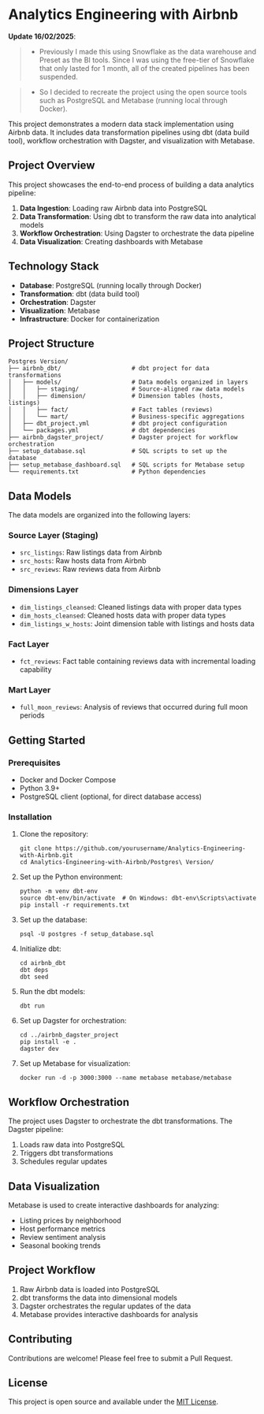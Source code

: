 # Analytics Engineering with Airbnb

**Update 16/02/2025**: 
> - Previously I made this using Snowflake as the data warehouse and Preset as the BI tools. Since I was using the free-tier of Snowflake that only lasted for 1 month, all of the created pipelines has been suspended.

> - So I decided to recreate the project using the open source tools such as PostgreSQL and Metabase (running local through Docker).

This project demonstrates a modern data stack implementation using Airbnb data. It includes data transformation pipelines using dbt (data build tool), workflow orchestration with Dagster, and visualization with Metabase.

## Project Overview

This project showcases the end-to-end process of building a data analytics pipeline:

1. **Data Ingestion**: Loading raw Airbnb data into PostgreSQL
2. **Data Transformation**: Using dbt to transform the raw data into analytical models
3. **Workflow Orchestration**: Using Dagster to orchestrate the data pipeline
4. **Data Visualization**: Creating dashboards with Metabase

## Technology Stack

- **Database**: PostgreSQL (running locally through Docker)
- **Transformation**: dbt (data build tool)
- **Orchestration**: Dagster
- **Visualization**: Metabase
- **Infrastructure**: Docker for containerization

## Project Structure

```
Postgres Version/
├── airbnb_dbt/                    # dbt project for data transformations
│   ├── models/                    # Data models organized in layers
│   │   ├── staging/               # Source-aligned raw data models
│   │   ├── dimension/             # Dimension tables (hosts, listings)
│   │   ├── fact/                  # Fact tables (reviews)
│   │   └── mart/                  # Business-specific aggregations
│   ├── dbt_project.yml            # dbt project configuration
│   └── packages.yml               # dbt dependencies
├── airbnb_dagster_project/        # Dagster project for workflow orchestration
├── setup_database.sql             # SQL scripts to set up the database
├── setup_metabase_dashboard.sql   # SQL scripts for Metabase setup
└── requirements.txt               # Python dependencies
```

## Data Models

The data models are organized into the following layers:

### Source Layer (Staging)

- `src_listings`: Raw listings data from Airbnb
- `src_hosts`: Raw hosts data from Airbnb
- `src_reviews`: Raw reviews data from Airbnb

### Dimensions Layer

- `dim_listings_cleansed`: Cleaned listings data with proper data types
- `dim_hosts_cleansed`: Cleaned hosts data with proper data types
- `dim_listings_w_hosts`: Joint dimension table with listings and hosts data

### Fact Layer

- `fct_reviews`: Fact table containing reviews data with incremental loading capability

### Mart Layer

- `full_moon_reviews`: Analysis of reviews that occurred during full moon periods

## Getting Started

### Prerequisites

- Docker and Docker Compose
- Python 3.9+
- PostgreSQL client (optional, for direct database access)

### Installation

1. Clone the repository:

   ```
   git clone https://github.com/yourusername/Analytics-Engineering-with-Airbnb.git
   cd Analytics-Engineering-with-Airbnb/Postgres\ Version/
   ```
2. Set up the Python environment:

   ```
   python -m venv dbt-env
   source dbt-env/bin/activate  # On Windows: dbt-env\Scripts\activate
   pip install -r requirements.txt
   ```
3. Set up the database:

   ```
   psql -U postgres -f setup_database.sql
   ```
4. Initialize dbt:

   ```
   cd airbnb_dbt
   dbt deps
   dbt seed
   ```
5. Run the dbt models:

   ```
   dbt run
   ```
6. Set up Dagster for orchestration:

   ```
   cd ../airbnb_dagster_project
   pip install -e .
   dagster dev
   ```
7. Set up Metabase for visualization:

   ```
   docker run -d -p 3000:3000 --name metabase metabase/metabase
   ```

## Workflow Orchestration

The project uses Dagster to orchestrate the dbt transformations. The Dagster pipeline:

1. Loads raw data into PostgreSQL
2. Triggers dbt transformations
3. Schedules regular updates

## Data Visualization

Metabase is used to create interactive dashboards for analyzing:

- Listing prices by neighborhood
- Host performance metrics
- Review sentiment analysis
- Seasonal booking trends

## Project Workflow

1. Raw Airbnb data is loaded into PostgreSQL
2. dbt transforms the data into dimensional models
3. Dagster orchestrates the regular updates of the data
4. Metabase provides interactive dashboards for analysis

## Contributing

Contributions are welcome! Please feel free to submit a Pull Request.

## License

This project is open source and available under the [MIT License](LICENSE).
